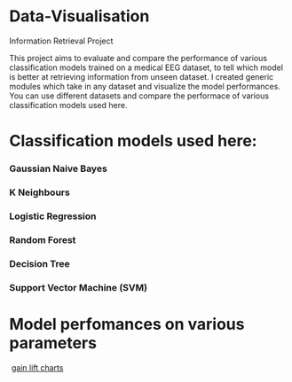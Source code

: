 # Data-Visualisation
Information Retrieval Project

This project aims to evaluate and compare the performance of various classification models trained on a medical EEG dataset, to tell which model is better at retrieving information from unseen dataset.
I created generic modules which take in any dataset and visualize the model performances. You can use different datasets and compare the performace of various classification models used here.

# Classification models used here:
### Gaussian Naive Bayes 
### K Neighbours 
### Logistic Regression
### Random Forest
### Decision Tree
### Support Vector Machine (SVM)


# Model perfomances on various parameters
<img src="https://i.imgur.com/Y4hH53j.png" alt=""/>
<a href="https://colab.research.google.com/drive/1CXggK_-Jpq5TjGN4JXWYg_rrViccHM_i?usp=sharing">gain lift charts</a>

